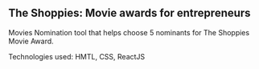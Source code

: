 ## The Shoppies: Movie awards for entrepreneurs

Movies Nomination tool that helps choose 5 nominants for The Shoppies Movie Award.

Technologies used: HMTL, CSS, ReactJS
